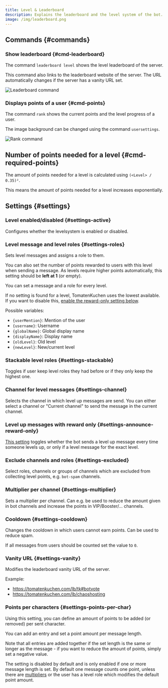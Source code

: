 ```yaml
---
title: Level & Leaderboard
description: Explains the leaderboard and the level system of the bot.
image: /img/leaderboard.png
---
```


## Commands {#commands}

### Show leaderboard {#cmd-leaderboard}

The command `leaderboard level` shows the level leaderboard of the server.

This command also links to the leaderboard website of the server.
The URL automatically changes if the server has a vanity URL set.

![Leaderboard command](/img/leaderboard.png)

### Displays points of a user {#cmd-points}

The command `rank` shows the current points and the level progress of a user.

The image background can be changed using the command `usersettings`.

![Rank command](/img/rank.png)

## Number of points needed for a level {#cmd-required-points}

The amount of points needed for a level is calculated using `(<Level> / 0.35)²`.

This means the amount of points needed for a level increases exponentially.

## Settings {#settings}

### Level enabled/disabled {#settings-active}

Configures whether the levelsystem is enabled or disabled.

### Level message and level roles {#settings-roles}

Sets level messages and assigns a role to them.

You can also set the number of points rewarded to users with this level when sending a message.
As levels require higher points automatically, this setting should be **left at 1** (or empty).

You can set a message and a role for every level.

If no setting is found for a level, TomatenKuchen uses the lowest available.
If you want to disable this, [enable the reward-only setting below](#settings-announce-reward-only).

Possible variables:
- `{userMention}`: Mention of the user
- `{username}`: Username
- `{globalName}`: Global display name
- `{displayName}`: Display name
- `{oldLevel}`: Old level
- `{newLevel}`: New/current level

### Stackable level roles {#settings-stackable}

Toggles if user keep level roles they had before or if they only keep the highest one.

### Channel for level messages {#settings-channel}

Selects the channel in which level up messages are send. You can either select a channel or "Current channel" to send the message in the current channel.

### Level up messages with reward only {#settings-announce-reward-only}

[This setting](https://tomatenkuchen.com/dashboard/settings#levelAnnounceRewardOnly) toggles whether the bot sends a level up message every time someone levels up, or only if a level message for the exact level.

### Exclude channels and roles {#settings-excluded}

Select roles, channels or groups of channels which are excluded from collecting level points, e.g. `bot-spam` channels.

### Multiplier per channel {#settings-multiplier}

Sets a multiplier per channel. Can e.g. be used to reduce the amount given in bot channels and increase the points in VIP/Booster/… channels.

### Cooldown {#settings-cooldown}

Changes the cooldown in which users cannot earn points. Can be used to reduce spam.

If all messages from users should be counted set the value to `0`.

### Vanity URL {#settings-vanity}

Modifies the leaderboard vanity URL of the server.

Example:
- https://tomatenkuchen.com/lb/tk#botvote
- https://tomatenkuchen.com/lb/chaoshosting

### Points per characters {#settings-points-per-char}

Using this setting, you can define an amount of points to be added (or removed) per sent character.

You can add an entry and set a point amount per message length.

Note that all entries are added together if the set length is the same or longer as the message -
if you want to reduce the amount of points, simply set a negative value.

The setting is disabled by default and is only enabled if one or more message length is set.
By default one message counts one point, unless there are [multipliers](#settings-multiplier) or the user has a level role which modifies the default point amount.
